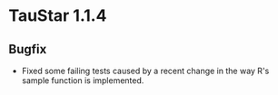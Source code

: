 # TauStar 1.1.4

## Bugfix
* Fixed some failing tests caused by a recent change in the way R's sample function is implemented.